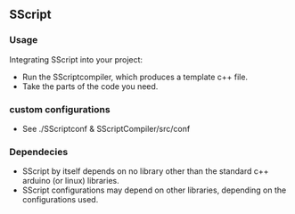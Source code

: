 ## SScript

### Usage

Integrating SScript into your project:
 * Run the SScriptcompiler, which produces a template c++ file.
 * Take the parts of the code you need.
 
### custom configurations

 * See ./SScriptconf & SScriptCompiler/src/conf
 
### Dependecies

 * SScript by itself depends on no library other than the standard c++ arduino (or linux) libraries.
 * SScript configurations may depend on other libraries, depending on the configurations used.
